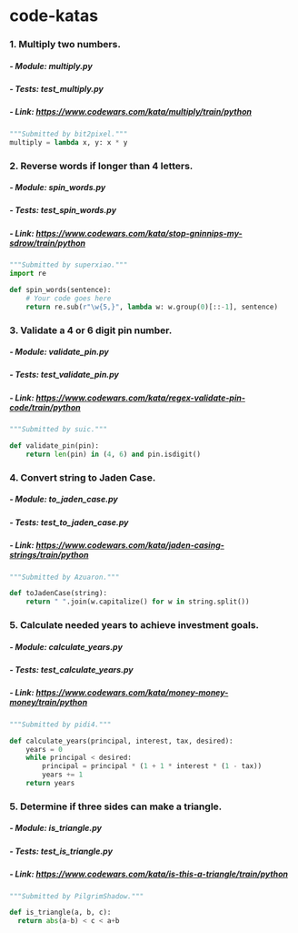 # code-katas

### 1.  Multiply two numbers.
##### - Module: multiply.py
##### - Tests: test_multiply.py
##### - Link: https://www.codewars.com/kata/multiply/train/python

```python
"""Submitted by bit2pixel."""
multiply = lambda x, y: x * y

```


### 2.  Reverse words if longer than 4 letters.
##### - Module: spin_words.py
##### - Tests: test_spin_words.py
##### - Link: https://www.codewars.com/kata/stop-gninnips-my-sdrow/train/python

```python
"""Submitted by superxiao."""
import re

def spin_words(sentence):
    # Your code goes here
    return re.sub(r"\w{5,}", lambda w: w.group(0)[::-1], sentence)

```

### 3.  Validate a 4 or 6 digit pin number.
##### - Module: validate_pin.py
##### - Tests: test_validate_pin.py
##### - Link: https://www.codewars.com/kata/regex-validate-pin-code/train/python

```python
"""Submitted by suic."""

def validate_pin(pin):
    return len(pin) in (4, 6) and pin.isdigit()

```

### 4.  Convert string to Jaden Case.
##### - Module: to_jaden_case.py
##### - Tests: test_to_jaden_case.py
##### - Link: https://www.codewars.com/kata/jaden-casing-strings/train/python

```python
"""Submitted by Azuaron."""

def toJadenCase(string):        
    return " ".join(w.capitalize() for w in string.split())

```

### 5.  Calculate needed years to achieve investment goals.
##### - Module: calculate_years.py
##### - Tests: test_calculate_years.py
##### - Link: https://www.codewars.com/kata/money-money-money/train/python

```python
"""Submitted by pidi4."""

def calculate_years(principal, interest, tax, desired):
    years = 0
    while principal < desired:
        principal = principal * (1 + 1 * interest * (1 - tax))
        years += 1
    return years

```

### 5.  Determine if three sides can make a triangle.
##### - Module: is_triangle.py
##### - Tests: test_is_triangle.py
##### - Link: https://www.codewars.com/kata/is-this-a-triangle/train/python

```python
"""Submitted by PilgrimShadow."""

def is_triangle(a, b, c):
  return abs(a-b) < c < a+b

```